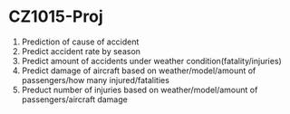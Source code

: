 # CZ1015-Proj

1. Prediction of cause of accident 
2. Predict accident rate by season
3. Predict amount of accidents under weather condition(fatality/injuries)
4. Predict damage of aircraft based on weather/model/amount of passengers/how many injured/fatalities
5. Preduct number of injuries based on weather/model/amount of passengers/aircraft damage
